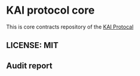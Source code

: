 # KAI protocol core

This is core contracts repository of the [KAI Protocal](https://kaiprotocol.fi)

## LICENSE: MIT

## Audit report
